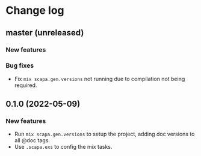 # Change log
## master (unreleased)

### New features

### Bug fixes
- Fix `mix scapa.gen.versions` not running due to compilation not being required.

## 0.1.0 (2022-05-09)

### New features

- Run `mix scapa.gen.versions` to setup the project, adding doc versions to all @doc tags.
- Use `.scapa.exs` to config the mix tasks.

